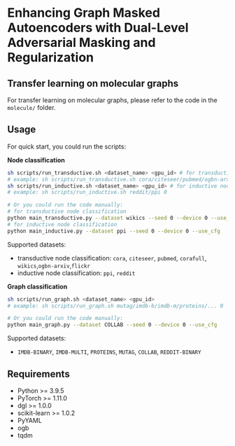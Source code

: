 # Enhancing Graph Masked Autoencoders with Dual-Level Adversarial Masking and Regularization

## Transfer learning on molecular graphs

For transfer learning on molecular graphs, please refer to the code in the `molecule/` folder.


## Usage

For quick start, you could run the scripts:

**Node classification**

```bash
sh scripts/run_transductive.sh <dataset_name> <gpu_id> # for transductive node classification
# example: sh scripts/run_transductive.sh cora/citeseer/pubmed/ogbn-arxiv 0
sh scripts/run_inductive.sh <dataset_name> <gpu_id> # for inductive node classification
# example: sh scripts/run_inductive.sh reddit/ppi 0

# Or you could run the code manually:
# for transductive node classification
python main_transductive.py --dataset wikics --seed 0 --device 0 --use_cfg
# for inductive node classification
python main_inductive.py --dataset ppi --seed 0 --device 0 --use_cfg
```
Supported datasets:
* transductive node classification:  `cora`, `citeseer`, `pubmed`, `corafull`, `wikics`,`ogbn-arxiv`,`flickr`
* inductive node classification: `ppi`, `reddit` 


**Graph classification**

```bash
sh scripts/run_graph.sh <dataset_name> <gpu_id>
# example: sh scripts/run_graph.sh mutag/imdb-b/imdb-m/proteins/... 0 

# Or you could run the code manually:
python main_graph.py --dataset COLLAB --seed 0 --device 0 --use_cfg
```
Supported datasets: 

- `IMDB-BINARY`, `IMDB-MULTI`, `PROTEINS`, `MUTAG`,  `COLLAB`, `REDDIT-BINARY`


## Requirements

- Python >= 3.9.5
- PyTorch >= 1.11.0 
- dgl >= 1.0.0
- scikit-learn >= 1.0.2
- PyYAML
- ogb
- tqdm
